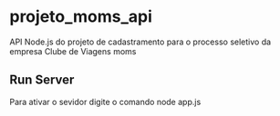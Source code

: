 # projeto_moms_api
API Node.js do projeto de cadastramento para o processo seletivo da empresa Clube de Viagens moms

## Run Server

Para ativar o sevidor digite o comando node app.js


